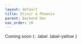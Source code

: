 ```yaml
---
layout: default
title: Elixir & Phoenix
parent: Backend Dev
nav_order: 20
---
```


Coming soon
{: .label .label-yellow }